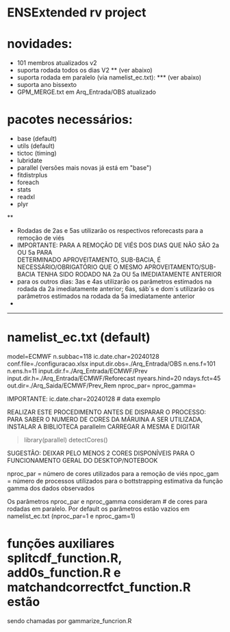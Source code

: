 # ENSExtended rv project #
# novidades:
- 101 membros atualizados v2
- suporta rodada todos os dias V2 ** (ver abaixo)
- suporta rodada em paralelo (via namelist_ec.txt): *** (ver abaixo)
- suporta ano bissexto
- GPM_MERGE.txt em Arq_Entrada/OBS atualizado

# pacotes necessários:
- base (default)
- utils (default)
- tictoc (timing)
- lubridate
- parallel (versões mais novas já está em "base")
- fitdistrplus
- foreach
- stats
- readxl
- plyr


**
- Rodadas de 2as e 5as utilizarão os respectivos reforecasts para a remoção de viés
- IMPORTANTE: PARA A REMOÇÃO DE VIÉS DOS DIAS QUE NÃO SÃO 2a OU 5a PARA       
  DETERMINADO APROVEITAMENTO, SUB-BACIA, É NECESSÁRIO/OBRIGATÓRIO QUE O MESMO
  APROVEITAMENTO/SUB-BACIA TENHA SIDO RODADO NA 2a OU 5a IMEDIATAMENTE ANTERIOR
- para os outros dias: 3as e 4as utilizarão os parâmetros estimados na rodada
  da 2a imediatamente anterior; 6as, sáb´s e dom´s utilizarão os parâmetros estimados na rodada da 5a imediatamente anterior
-  


***
# namelist_ec.txt (default)
model=ECMWF
n.subbac=118
ic.date.char=20240128
conf.file=./configuracao.xlsx
input.dir.obs=./Arq_Entrada/OBS
n.ens.f=101
n.ens.h=11
input.dir.f=./Arq_Entrada/ECMWF/Prev
input.dir.h=./Arq_Entrada/ECMWF/Reforecast
nyears.hind=20
ndays.fct=45
out.dir=./Arq_Saida/ECMWF/Prev_Rem
nproc_par=
nproc_gamma=

IMPORTANTE:
ic.date.char=20240128 # data exemplo

REALIZAR ESTE PROCEDIMENTO ANTES DE DISPARAR O PROCESSO: PARA SABER O NUMERO DE CORES DA MÁRUINA A SER UTILIZADA, INSTALAR A BIBLIOTECA parallelm CARREGAR A MESMA E DIGITAR
> library(parallel)
> detectCores()

SUGESTÃO: DEIXAR PELO MENOS 2 CORES DISPONÍVEIS PARA O FUNCIONAMENTO GERAL DO DESKTOP/NOTEBOOK

nproc_par = número de cores utilizados para a remoção de viés
npoc_gam  = número de processos utilizados para o bottstrapping estimativa da 
            função gamma dos dados observados

Os parâmetros nproc_par e nproc_gamma consideram # de cores para rodadas em paralelo. Por default os parâmetros estão vazios em namelist_ec.txt (nproc_par=1 e nproc_gam=1)


# funções auxiliares splitcdf_function.R, add0s_function.R e matchandcorrectfct_function.R estão 
sendo chamadas por gammarize_funcrion.R